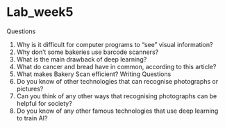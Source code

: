 # Lab_week5
Questions 
1. Why is it difficult for computer programs to “see” visual information? 
2. Why don’t some bakeries use barcode scanners? 
3. What is the main drawback of deep learning? 
4. What do cancer and bread have in common, according to this article? 
5. What makes Bakery Scan efficient?
Writing Questions 
1. Do you know of other technologies that can recognise photographs or pictures? 
2. Can you think of any other ways that recognising photographs can be helpful for 
society? 
3. Do you know of any other famous technologies that use deep learning to train AI?
